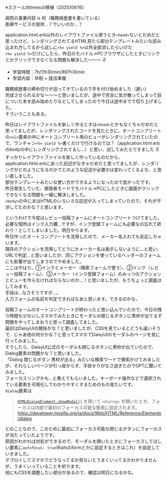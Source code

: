 ※スクール内timesの移植（2025/09/16）

病院の事業内容 is 何（職務経歴書を書いている）  
医療サービスの提供…？でいいのか…？

application.html.erb以外のレイアウトファイル使うとき`<head>`ないとだめだと思ったけど、レンダリングされてるHTML見たら部分テンプレートみたいな読み込まれ方してるから試しに`<%= yield %>`以外全部消したらいけた  
`<%= yield %>`だけにしたら、昨日のモバイル→PCブラウザにしたときにリンクとかクリックできなくなる問題も解決した～～～ :v:

- 学習時間：7h/11h30min/897h30min
- 学習内容：卒制 + 就活準備

職務経歴書の締め切りが迫ってきているので手を付け始めました（遅い）  
完成させられるかな～～～と思いましたが、途中で完全に気が散ってしまって目についた本を読み始めたりなどしてしまったので今日は途中までで切り上げました。  
そういうこともある。

昨日はレイアウトファイルを新しく作るときは`<head>`とかもなくちゃだめだと思ってましたが、レンダリングされたコードを見たときに、オートコンプリートの`<ul>`要素の中にオートコンプリート用のビューがレンダリングされていたので、ワンチャン`<%= yield %>`書くだけで行けるのでは？（application.html.erbのbodyの中にレンダリングされてるし…）と思い、試してみたらできました :v:   
すっかりレイアウトファイルを新しく作っているのだから、application.html.erbにあった記述がなきゃだめだと思ってましたが、レンダリングがどのようになるのかでどのような記述が必要かは変わってくるよな、と思い直しました。  
部分テンプレートみたいな使い方ができるようになったので良かったです。  
昨日発生していた、開発者モードでモバイル→PCにしたときに画面がクリックできなくなる問題も一緒に解決しました。  
`<body>`の中にまはHTMLのいろいろな記述が入ってしまっていたので、それが干渉してたのかな？と思います。

というわけで今度はレビュー投稿フォームにオートコンプリートつけてました。  
必要な個所はインク入力欄…ですが、インク登録フォームにも必要なの忘れて終わり！としてしまいました。明日やります。  
昨日作ったオートコンプリートを流用したので、メーカー名入れても反応しちゃいます。  
既存のアクションを流用してどうにかメーカー名は表示しないように…と思い、URLで判定…と思いましたが、同じアクションを使っているヘッダーのフォームにも影響が出てしまうのでやめました。  
ここはやはり、①インクとメーカー（検索フォームで使う）、②インク（レビュー投稿フォーム）、③メーカー（インク登録フォーム）のみっつのアクションとビューを作らなければならないのか…！と思いましたが、もうちょっと調査はしてみます。  
手段は…なさそうですが…。  
入力フォームの名前を判定できればなあと思います。できるのかな。

投稿フォームのオートコンプリートが終わったと思い込んでいたので、今日の残り時間も少ないしスマホでみたときにモーダルの閉じるボタンに黒枠が出てるぞ問題をやってしまおうと思って調査してました。  
最初はDaisyUIの関係かな？と思いましたが、CSSを見ているとどうも違いそうで、じゃあ他の何かかな？と思ってスマホでDaisyUIのモーダルのページを見に行ってみました。  
そうしたら、DaisyUI公式のモーダルも閉じるボタンに黒枠が出ていたので、Dialog要素の問題かな？と思いました。  
「Dialog 閉じるボタン 黒枠が出る」みたいな検索ワードで検索かけてみましたが、それらしいページが引っ掛からず、手掛かりがなさ過ぎたのでGPTに聞いてみました。  
フォーカスリングかも…と教えてもらいました。キーボード操作などで選択されている要素を可視化してわかりやすくするためのもの見たいです。  
`dialog`要素は
> [`HTMLDialogElement.showModal()`](https://developer.mozilla.org/ja/docs/Web/API/HTMLDialogElement/showModal) を用いて `<dialog>` を開いたとき、フォーカスは内部で最初のフォーカス可能な要素に設定されます。
https://developer.mozilla.org/ja/docs/Web/HTML/Reference/Elements/dialog

とのことなので、このために最初にフォーカス可能な閉じるボタンにフォーカスが当たっていたようです。  
原因がわかれば対処ができるので、モーダルを開いたときにフォーカスしてほしい要素に`autofocus: true`(Railsのformとかに設定するときはこれ）を設定していきました。  
デプロイしてスマホでどうなってるか見ないとうまくいってるかわかりませんが、うまくいっていることを祈ります。  
他にもCSSを調整したい部分があるので、確認は明日になるかな。

